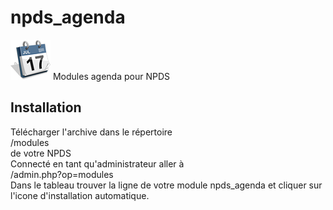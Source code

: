 # npds_agenda
![Image of npds_agenda](/npds_agenda/npds_agenda.png) Modules agenda pour NPDS

## Installation
Télécharger l'archive dans le répertoire  
  /modules  
  de votre NPDS  
  Connecté en tant qu'administrateur aller à  
  /admin.php?op=modules  
  Dans le tableau trouver la ligne de votre module npds_agenda et cliquer sur l'icone d'installation automatique.

